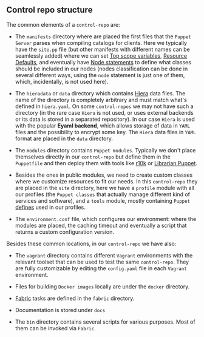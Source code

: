 ## Control repo structure

The common elements of a `control-repo` are:

- The ```manifests``` directory where are placed the first files that the `Puppet Server` parses when compiling catalogs for clients. Here we typically have the ```site.pp``` file (but other manifests with different names can be seamlessly added) where we can set [Top scope variables](https://docs.puppet.com/puppet/latest/lang_scope.html), [Resource Defaults](https://docs.puppet.com/puppet/latest/lang_defaults.html), and eventually have [Node statements](https://docs.puppet.com/puppet/latest/lang_node_definitions.html) to define what classes should be included in our nodes (nodes classification can be done in several different ways, using the ```node``` statement is just one of them, which, incidentally, is not used here).

- The ```hieradata``` or ```data``` directory which contains [Hiera](https://docs.puppet.com/hiera/latest/) data files. The name of the directory is completely arbitrary and must match what's defined in ```hiera.yaml```. On some `control-repos` we may not have such a directory (in the rare case `Hiera` is not used, or uses external backends or its data is stored in a separated repository). In our case `Hiera` is used with the popular **Eyaml backend**, which allows storage of data in `YAML` files and the possibility to encrypt some key. The `Hiera` data files in `YAML` format are placed in the ```data``` directory.

- The ```modules``` directory contains `Puppet modules`. Typically we don't place themselves directly in our `control-repo` but define them in the ```Puppetfile``` and then deploy them with tools like [r10k](https://github.com/puppetlabs/r10k) or [Librarian Puppet](https://github.com/voxpupuli/librarian-puppet).

- Besides the ones in public modules, we need to create custom classes where we customize resources to fit our needs. In this `control-repo` they are placed in the ```site``` directory, here we have a `profile` module with all our profiles (the `Puppet classes` that actually manage different kind of services and software), and a `tools` module, mostly containing `Puppet` [defines](https://docs.puppet.com/puppet/latest/lang_defined_types.html) used in our profiles.

- The ```environment.conf``` file, which configures our environment: where the modules are placed, the caching timeout and eventually a script that returns a custom configuration version.


Besides these common locations, in our `control-repo` we have also:

- The ```vagrant``` directory contains different `Vagrant` environments with the relevant toolset that can be used to test the same `control-repo`. They are fully customizable by editing the ```config.yaml``` file in each `Vagrant` environment.

- Files for building `Docker images` locally are under the ```docker``` directory.

- [Fabric](http://www.fabfile.org) tasks are defined in the ```fabric``` directory.

- Documentation is stored under ```docs```

- The ```bin``` directory contains several scripts for various purposes. Most of them can be invoked via `Fabric`.
